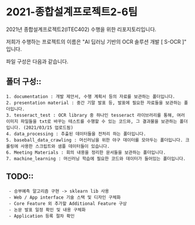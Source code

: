 # 2021-종합설계프로젝트2-6팀

2021년 종합설계프로젝트2(ITEC402) 수행을 위한 리포지토리입니다.

저희가 수행하는 프로젝트의 이름은 "AI 딥러닝 기반의 OCR 솔루션 개발 [ S-OCR ]" 입니다.

파일 구성은 다음과 같습니다.

## 폴더 구성::
    1. documentation : 개발 제안서, 수행 계획서 등의 자료를 보관하는 폴더입니다.
    2. presentation material : 중간 기말 발표 등, 발표에 필요한 자료들을 보관하는 폴더입니다.
    3. tesseract_test : OCR library 중 하나인 tesseract 라이브러리를 통해, 여러 이미지 파일들을 txt로 바꾸는 테스트를 수행할 수 있는 코드와, 그 결과물을 보관하는 폴더입니다. (2021/03/15 업로드됨)
    4. data_processing : 추출된 데이터들을 전처리 하는 폴더입니다.
    5. baseball_data_crawling : 머신러닝을 위한 야구 데이터를 모아두는 폴더입니다. 크롤링에 사용한 스크립트와 샘플 데이터들이 있습니다.
    6. Meeting Materials : 회의 내용을 정리한 문서들을 보관하는 폴더입니다.
    7. machine_learning : 머신러닝 학습에 필요한 코드와 데이터가 들어있는 폴더입니다.

## TODO::

     - 승부예측 알고리즘 구현 -> sklearn lib 사용
     - Web / App interface 기술 스택 및 디자인 구체화
     - Core Feature 외 추가할 Additional Feature 구상
     - 논문 발표 일정 확인 및 내용 구체화
     - Application 등록 절차 확인
